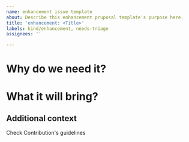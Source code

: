 ```yaml
---
name: enhancement issue template
about: Describe this enhancement pruposal template's purpose here.
title: 'enhancement: <Title>'
labels: kind/enhancement, needs-triage
assignees: ''

---
```


# Why do we need it?

# What it will bring?

## Additional context

Check Contribution's guidelines
